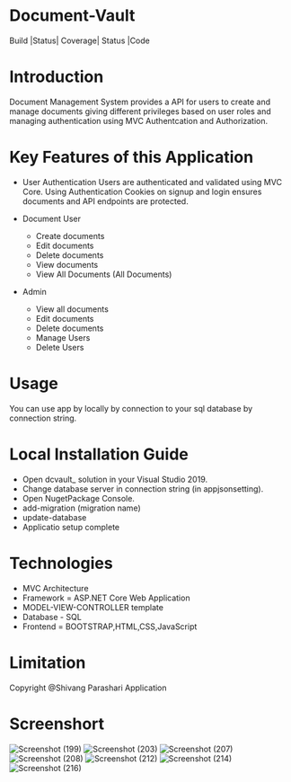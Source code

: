 
# Document-Vault
Build |Status| Coverage| Status |Code

# Introduction
Document Management System provides a API for users to create and manage documents giving different privileges based on user roles and managing authentication using MVC Authentcation and Authorization.

# Key Features of this Application
* User Authentication Users are authenticated and validated using MVC Core. Using Authentication Cookies on signup and login ensures documents and API endpoints are protected.

* Document User
  * Create documents
  * Edit documents
  *  Delete documents
  *  View documents
  *  View All Documents (All Documents)

* Admin
   * View all  documents
   * Edit documents
   * Delete documents
   * Manage Users
   * Delete Users

# Usage
 You can use app by locally by connection to your sql database by connection string.
 
# Local Installation Guide
  * Open dcvault_ solution in your Visual Studio 2019.
  * Change database server in connection string (in appjsonsetting).
  * Open NugetPackage Console.
  * add-migration (migration name)
  * update-database
  * Applicatio setup complete

# Technologies
  * MVC Architecture 
  * Framework = ASP.NET Core Web Application
  * MODEL-VIEW-CONTROLLER template
  * Database - SQL 
  * Frontend = BOOTSTRAP,HTML,CSS,JavaScript
  
# Limitation
  Copyright @Shivang Parashari Application
  
# Screenshort
![Screenshot (199)](https://user-images.githubusercontent.com/33532379/120015924-927b8180-c001-11eb-941d-40518ad982dc.png)
![Screenshot (203)](https://user-images.githubusercontent.com/33532379/120015959-9f987080-c001-11eb-83a9-85e01f15a499.png)
![Screenshot (207)](https://user-images.githubusercontent.com/33532379/120015978-a7f0ab80-c001-11eb-9ad8-1e3b9a2906ba.png)
![Screenshot (208)](https://user-images.githubusercontent.com/33532379/120015990-ad4df600-c001-11eb-87e6-ce905d9c4b02.png)
![Screenshot (212)](https://user-images.githubusercontent.com/33532379/120016002-b2ab4080-c001-11eb-8c62-23e94cb4d0a5.png)
![Screenshot (214)](https://user-images.githubusercontent.com/33532379/120016013-b76ff480-c001-11eb-805b-96a0586e1dbf.png)
![Screenshot (216)](https://user-images.githubusercontent.com/33532379/120016043-bf2f9900-c001-11eb-808b-f6a9b9bf4382.png)







  
